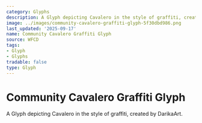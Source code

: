 ```yaml
---
category: Glyphs
description: A Glyph depicting Cavalero in the style of graffiti, created by DarikaArt.
image: ../images/community-cavalero-graffiti-glyph-5f30dbd986.png
last_updated: '2025-09-17'
name: Community Cavalero Graffiti Glyph
source: WFCD
tags:
- Glyph
- Glyphs
tradable: false
type: Glyph
---
```


# Community Cavalero Graffiti Glyph

A Glyph depicting Cavalero in the style of graffiti, created by DarikaArt.

